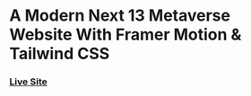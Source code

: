 # A Modern Next 13 Metaverse Website With Framer Motion & Tailwind CSS

### [Live Site](https://next-meta-verse.vercel.app/)

